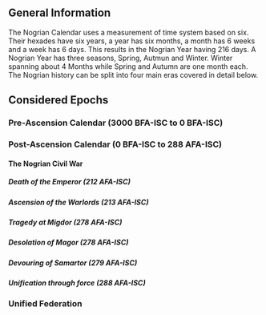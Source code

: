 

```table-of-contents
```

## General Information

The Nogrian Calendar uses a measurement of time system based on six. Their hexades have six years, a year has six months, a month has 6 weeks and a week has 6 days. This results in the Nogrian Year having 216 days. A Nogrian Year has three seasons, Spring, Autmun and Winter. Winter spanning about 4 Months while Spring and Autumn are one month each. The Nogrian history can be split into four main eras covered in detail below. 


## Considered Epochs



### Pre-Ascension Calendar (3000 BFA-ISC to 0 BFA-ISC)


### Post-Ascension Calendar (0 BFA-ISC to 288 AFA-ISC)


#### The Nogrian Civil War


##### Death of the Emperor (212 AFA-ISC)


##### Ascension of the Warlords (213 AFA-ISC)


##### Tragedy at Migdor (278 AFA-ISC)


##### Desolation of Magor (278 AFA-ISC)


##### Devouring of Samartor (279 AFA-ISC)


##### Unification through force (288 AFA-ISC)





### Unified Federation

